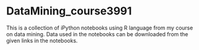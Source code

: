 # DataMining_course3991
This is a collection of iPython notebooks using R language from my course on data mining. Data used in the notebooks can be downloaded from the given links in the notebooks.

